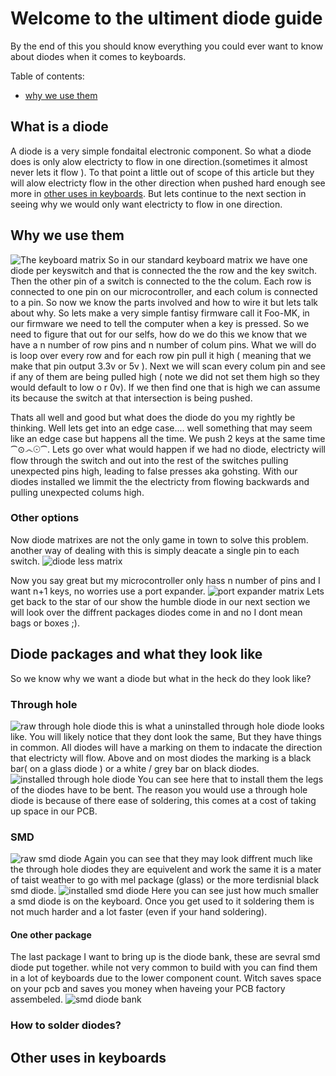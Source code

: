  # Welcome to the ultiment diode guide

 By the end of this you should know everything you could ever want to know about diodes when it comes to keyboards.

 Table of contents:
 * [why we use them](#why)


## What is a diode
A diode is a very simple fondaital electronic component.
So what a diode does is only alow electricty to flow in one direction.(sometimes it almost never lets it flow ).
To that point a little out of scope of this article but they will alow electricty flow in the other direction when pushed hard enough see more in [other uses in keyboards](#other-uses-in-keyboards). But lets continue to the next section in seeing why we would only want electricty to flow in one direction. 

## Why we use them

![The keyboard matrix](matriximg)
So in our standard keyboard matrix we have one diode per keyswitch and that is connected the the row and the key switch.
Then the other pin of a switch is connected to the the colum.
Each row is connected to one pin on our microcontroller, and each colum is connected to a pin.
So now we know the parts involved and how to wire it but lets talk about why.
So lets make a very simple fantisy firmware call it Foo-MK, in our firmware we need to tell the computer when a key is pressed. 
So we need to figure that out for our selfs, how do we do this we know that we have a n number of row pins and n number of colum pins.
What we will do is loop over every row and for each row pin pull it high ( meaning that we make that pin output 3.3v or 5v ).
Next we will scan every colum pin and see if any of them are being pulled high ( note we did not set them high so they would default to low o   r 0v). 
If we then find one that is high we can assume its because the switch at that intersection is being pushed.

 Thats all well and good but what does the diode do you my rightly be thinking. Well lets get into an edge case.... well something that may seem like an edge case but happens all the time.
We push 2 keys at the same time ⁀⊙෴☉⁀. 
Lets go over what would happen if we had no diode, electricty will flow through the switch and out into the rest of the switches pulling unexpected pins high, leading to false presses aka gohsting.
With our diodes installed we limmit the the electricty from flowing backwards and pulling unexpected colums high.

### Other options

Now diode matrixes are not the only game in town to solve this problem. 
another way of dealing with this is simply deacate a single pin to each switch.
![diode less matrix](diodelessmatriximg)

Now you say great but my microcontroller only hass n number of pins and I want n+1 keys, no worries use a port expander.
![port expander matrix](portexpandermatriximg)
Lets get back to the star of our show the humble diode in our next section we will look over the diffrent packages diodes come in and no I dont mean bags or boxes ;).

## Diode packages and what they look like

So we know why we want a diode but what in the heck do they look like?

### Through hole 
![raw through hole diode]()
this is what a uninstalled through hole diode looks like.
You will likely notice that they dont look the same, But they have things in common. All diodes will have a marking on them to indacate the direction that electricty will flow. Above and on most diodes the marking is a black bar( on a glass diode ) or a white / grey bar on black diodes.
![installed through hole diode]()
You can see here that to install them the legs of the diodes have to be bent.
The reason you would use a through hole diode is because of there ease of soldering, this comes at a cost of taking up space in our PCB.

### SMD 
![raw smd diode]()
Again you can see that they may look diffrent much like the through hole diodes they are equivelent and work the same it is a mater of taist weather to go with mel package (glass) or the more terdisnial black smd diode.
![installed smd diode]()
Here you can see just how much smaller a smd diode is on the keyboard.
Once you get used to it soldering them is not much harder and a lot faster (even if your hand soldering).

#### One other package 
The last package I want to bring up is the diode bank, these are sevral smd diode put together. while not very common to build with you can find them in a lot of keyboards due to the lower component count. Witch saves space on your pcb and saves you money when haveing your PCB factory assembeled. 
![smd diode bank]()

### How to solder diodes?


## Other uses in keyboards